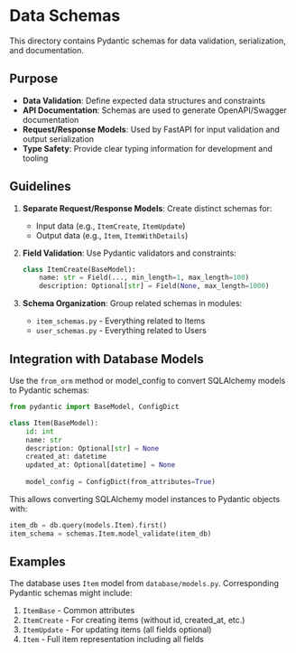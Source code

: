 # Data Schemas

This directory contains Pydantic schemas for data validation, serialization, and documentation.

## Purpose

- **Data Validation**: Define expected data structures and constraints
- **API Documentation**: Schemas are used to generate OpenAPI/Swagger documentation
- **Request/Response Models**: Used by FastAPI for input validation and output serialization
- **Type Safety**: Provide clear typing information for development and tooling

## Guidelines

1. **Separate Request/Response Models**: Create distinct schemas for:
   - Input data (e.g., `ItemCreate`, `ItemUpdate`)
   - Output data (e.g., `Item`, `ItemWithDetails`)
   
2. **Field Validation**: Use Pydantic validators and constraints:
   ```python
   class ItemCreate(BaseModel):
       name: str = Field(..., min_length=1, max_length=100)
       description: Optional[str] = Field(None, max_length=1000)
   ```

3. **Schema Organization**: Group related schemas in modules:
   - `item_schemas.py` - Everything related to Items
   - `user_schemas.py` - Everything related to Users

## Integration with Database Models

Use the `from_orm` method or model_config to convert SQLAlchemy models to Pydantic schemas:

```python
from pydantic import BaseModel, ConfigDict

class Item(BaseModel):
    id: int
    name: str
    description: Optional[str] = None
    created_at: datetime
    updated_at: Optional[datetime] = None
    
    model_config = ConfigDict(from_attributes=True)
```

This allows converting SQLAlchemy model instances to Pydantic objects with:
```python
item_db = db.query(models.Item).first()
item_schema = schemas.Item.model_validate(item_db)
```

## Examples

The database uses `Item` model from `database/models.py`. Corresponding Pydantic schemas might include:

1. `ItemBase` - Common attributes
2. `ItemCreate` - For creating items (without id, created_at, etc.)
3. `ItemUpdate` - For updating items (all fields optional)
4. `Item` - Full item representation including all fields 